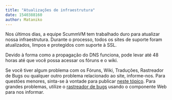 ```yaml
---
title: "Atualizações de infraestrutura"
date: 1540388160
author: Mataniko
---
```


Nos últimos dias, a equipe ScummVM tem trabalhado duro para atualizar nossa infraestrutura. Durante o processo, todos os sites de suporte foram atualizados, limpos e protegidos com suporte à SSL.

Devido à forma como a propagação do DNS funciona, pode levar até 48 horas até que você possa acessar os fóruns e o wiki.

Se você tiver algum problema com os Fóruns, Wiki, Traduções, Rastreador de Bugs ou qualquer outro problema relacionado ao site, informe-nos. Para questões menores, sinta-se à vontade para publicar [neste tópico](https://forums.scummvm.org/viewtopic.php?f=1&amp;t=14735). Para grandes problemas, utilize o [rastreador de bugs](https://bugs.scummvm.org) usando o componente Web para nos informar.
